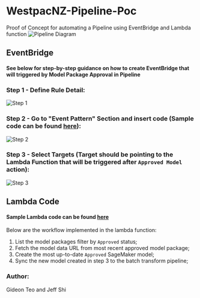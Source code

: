 # WestpacNZ-Pipeline-Poc
Proof of Concept for automating a Pipeline using EventBridge and Lambda function
![Pipeline Diagram](https://github.com/gidteo/WestpacNZ-Pipeline-Poc/blob/main/Images/WestpacNZ%20Pipeline.png)

## EventBridge
#### See below for step-by-step guidance on how to create EventBridge that will triggered by Model Package Approval in Pipeline
### Step 1 - Define Rule Detail:
![Step 1](https://github.com/gidteo/WestpacNZ-Pipeline-Poc/blob/main/Images/EventB1.png)

### Step 2 - Go to "Event Pattern" Section and insert code (Sample code can be found [here](https://github.com/gidteo/WestpacNZ-Pipeline-Poc/blob/main/EventBridge_Pattern.json)):
![Step 2](https://github.com/gidteo/WestpacNZ-Pipeline-Poc/blob/main/Images/EventB2.png)

### Step 3 - Select Targets (Target should be pointing to the Lambda Function that will be triggered after `Approved Model` action):
![Step 3](https://github.com/gidteo/WestpacNZ-Pipeline-Poc/blob/main/Images/EventB3.png)

## Lambda Code
#### Sample Lambda code can be found [here](https://github.com/gidteo/WestpacNZ-Pipeline-Poc/blob/main/lambda_handler.py)

Below are the workflow implemented in the lambda function:

1. List the model packages filter by `Approved` status; 
2. Fetch the model data URL from most recent approved model package;
3. Create the most up-to-date `Approved` SageMaker model;
4. Sync the new model created in step 3 to the batch transform pipeline;


### Author: 
Gideon Teo and Jeff Shi
